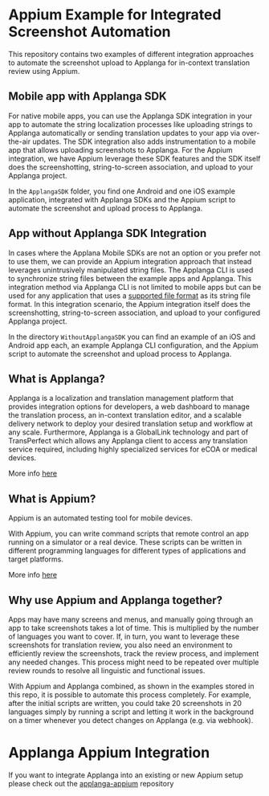 # Appium Example for Integrated Screenshot Automation
This repository contains two examples of different integration approaches to automate the screenshot upload to Applanga for in-context translation review using Appium.

## Mobile app with Applanga SDK
For native mobile apps, you can use the Applanga SDK integration in your app to automate the string localization processes like uploading strings to Applanga automatically or sending translation updates to your app via over-the-air updates. The SDK integration also adds instrumentation to a mobile app that allows uploading screenshots to Applanga. For the Appium integration, we have Appium leverage these SDK features and the SDK itself does the screenshotting, string-to-screen association, and upload to your Applanga project. 

In the `ApplangaSDK` folder, you find one Android and one iOS example application, integrated with Applanga SDKs and the Appium script to automate the screenshot and upload process to Applanga.

## App without Applanga SDK Integration 
In cases where the Applana Mobile SDKs are not an option or you prefer not to use them, we can provide an Appium integration approach that instead leverages unintrusively manipulated string files. The Applanga CLI is used to synchronize string files between the example apps and Applanga. This integration method via Applanga CLI is not limited to mobile apps but can be used for any application that uses a [supported file format](https://www.applanga.com/docs/formats) as its string file format. In this integration scenario, the Appium integration itself does the screenshotting, string-to-screen association, and upload to your configured Applanga project.  

In the directory `WithoutApplangaSDK` you can find an example of an iOS and Android app each, an example Applanga CLI configuration, and the Appium script to automate the screenshot and upload process to Applanga.


## What is Applanga?
Applanga is a localization and translation management platform that provides integration options for developers, a web dashboard to manage the translation process, an in-context translation editor, and a scalable delivery network to deploy your desired translation setup and workflow at any scale. Furthermore, Applanga is a GlobalLink technology and part of TransPerfect which allows any Applanga client to access any translation service required, including highly specialized services for eCOA or medical devices.  

More info [here](https://www.applanga.com/)

## What is Appium?

Appium is an automated testing tool for mobile devices. 

With Appium, you can write command scripts that remote control an app running on a simulator or a real device. These scripts can be written in different programming languages for different types of applications and target platforms.

More info [here](http://appium.io/)


## Why use Appium and Applanga together?

Apps may have many screens and menus, and manually going through an app to take screenshots takes a lot of time. This is multiplied by the number of languages you want to cover. If, in turn, you want to leverage these screenshots for translation review, you also need an environment to efficiently review the screenshots, track the review process, and implement any needed changes. This process might need to be repeated over multiple review rounds to resolve all linguistic and functional issues.  

With Appium and Applanga combined, as shown in the examples stored in this repo, it is possible to automate this process completely. For example, after the initial scripts are written, you could take 20 screenshots in 20 languages simply by running a script and letting it work in the background on a timer whenever you detect changes on Applanga (e.g. via webhook). 


# Applanga Appium Integration
If you want to integrate Applanga into an existing or new Appium setup please check out the [applanga-appium](https://github.com/applanga/applanga-appium) repository
